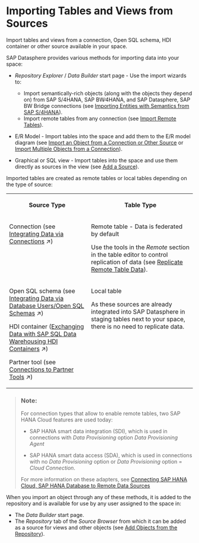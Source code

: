 <!-- loio7c4acd33e39a451e99c87f0661772443 -->

# Importing Tables and Views from Sources

Import tables and views from a connection, Open SQL schema, HDI container or other source available in your space. 

SAP Datasphere provides various methods for importing data into your space:

-   *Repository Explorer* / *Data Builder* start page - Use the import wizards to:
    -   Import semantically-rich objects \(along with the objects they depend on\) from SAP S/4HANA, SAP BW∕4HANA, and SAP Datasphere, SAP BW Bridge connections \(see [Importing Entities with Semantics from SAP S/4HANA](importing-entities-with-semantics-from-sap-s-4hana-845fedb.md)\).
    -   Import remote tables from any connection \(see [Import Remote Tables](import-remote-tables-fd04efb.md)\).

-   E/R Model - Import tables into the space and add them to the E/R model diagram \(see [Import an Object from a Connection or Other Source](../import-an-object-from-a-connection-or-other-source-3e6f8f2.md) or [Import Multiple Objects from a Connection](../import-multiple-objects-from-a-connection-e720b13.md)\).
-   Graphical or SQL view - Import tables into the space and use them directly as sources in the view \(see [Add a Source](../add-a-source-1eee180.md)\).

Imported tables are created as remote tables or local tables depending on the type of source:


<table>
<tr>
<th valign="top">

Source Type

</th>
<th valign="top">

Table Type

</th>
</tr>
<tr>
<td valign="top">

Connection \(see [Integrating Data via Connections](https://help.sap.com/viewer/9f36ca35bc6145e4acdef6b4d852d560/DEV_CURRENT/en-US/eb85e157ab654152bd68a8714036e463.html "Connections provide access to data from a wide range of remote systems, cloud as well as on-premise, SAP as well as Non-SAP, and partner tools. They allow users assigned to a space to use objects from the connected remote system as source to acquire, prepare and access data from those sources in SAP Datasphere. In addition, you can use certain connections to define targets for replication flows.") :arrow_upper_right:\)

</td>
<td valign="top">

Remote table - Data is federated by default

Use the tools in the *Remote* section in the table editor to control replication of data \(see [Replicate Remote Table Data](replicate-remote-table-data-7e258a7.md)\).

</td>
</tr>
<tr>
<td valign="top">

Open SQL schema \(see [Integrating Data via Database Users/Open SQL Schemas](https://help.sap.com/viewer/9f36ca35bc6145e4acdef6b4d852d560/DEV_CURRENT/en-US/3de55a78a4614deda589633baea28645.html "Create a database user in your space to read and write directly to the SAP HANA Cloud database on which SAP Datasphere runs. Each database user has an Open SQL schema, which is attached to a space schema and provides a secure method for exchanging data with the space.") :arrow_upper_right:\)

HDI container \([Exchanging Data with SAP SQL Data Warehousing HDI Containers](https://help.sap.com/viewer/9f36ca35bc6145e4acdef6b4d852d560/DEV_CURRENT/en-US/1aec7ca95af24208a61c1a444b249d95.html "Use SAP SQL Data Warehousing to build calculation views and other SAP HANA Cloud HDI objects directly in your SAP Datasphere run-time database and then exchange data between your HDI containers and your SAP Datasphere spaces. SAP SQL Data Warehousing can be used to bring existing HDI objects into your SAP Datasphere environment, and to allow users familiar with the HDI tools to leverage advanced SAP HANA Cloud features.") :arrow_upper_right:\)

Partner tool \(see [Connections to Partner Tools](https://help.sap.com/viewer/9f36ca35bc6145e4acdef6b4d852d560/DEV_CURRENT/en-US/55da0faa34d448f28f47021e99e18351.html "Extend connectivity beyond SAP Datasphere standard remote connectivity and cover additional data sources that are available with partner tools.") :arrow_upper_right:\)

</td>
<td valign="top">

Local table

As these sources are already integrated into SAP Datasphere in staging tables next to your space, there is no need to replicate data.

</td>
</tr>
</table>

> ### Note:  
> For connection types that allow to enable remote tables, two SAP HANA Cloud features are used today:
> 
> -   SAP HANA smart data integration \(SDI\), which is used in connections with *Data Provisioning* option *Data Provisioning Agent*
> 
> -   SAP HANA smart data access \(SDA\), which is used in connections with no *Data Provisioning* option or *Data Provisioning* option = *Cloud Connection*.
> 
> 
> For more information on these adapters, see [Connecting SAP HANA Cloud, SAP HANA Database to Remote Data Sources](https://help.sap.com/docs/HANA_CLOUD/db19c7071e5f4101837e23f06e576495/afa3769a2ecb407695908cfb4e3a9463.html)

When you import an object through any of these methods, it is added to the repository and is available for use by any user assigned to the space in:

-   The *Data Builder* start page.
-   The *Repository* tab of the *Source Browser* from which it can be added as a source for views and other objects \(see [Add Objects from the Repository](../add-objects-from-the-repository-13fcecd.md)\).

